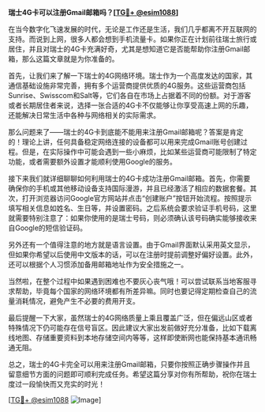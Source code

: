 **瑞士4G卡可以注册Gmail邮箱吗？[[TG💪+ @esim1088](https://t.me/s/esim1088)]**

在当今数字化飞速发展的时代，无论是工作还是生活，我们几乎都离不开互联网的支持。而说到上网，很多人都会想到手机流量卡。如果你正在计划前往瑞士旅行或居住，并且对瑞士的4G卡充满好奇，尤其是想知道它是否能帮助你注册Gmail邮箱，那么这篇文章就是为你准备的。

首先，让我们来了解一下瑞士的4G网络环境。瑞士作为一个高度发达的国家，其通信基础设施非常完善，拥有多个运营商提供优质的4G服务。这些运营商包括Sunrise、Swisscom和Salt等，它们各自在市场上占据着不同的份额。对于游客或者长期居住者来说，选择一张合适的4G卡不仅能够让你享受高速上网的乐趣，还能解决日常生活中各种与网络相关的实际需求。

那么问题来了——瑞士的4G卡到底能不能用来注册Gmail邮箱呢？答案是肯定的！理论上讲，任何具备稳定网络连接的设备都可以用来完成Gmail账号创建过程。但是，在实际操作中可能会遇到一些小麻烦，比如某些运营商可能限制了特定功能，或者需要额外设置才能顺利使用Google的服务。

接下来我们就详细聊聊如何利用瑞士的4G卡成功注册Gmail邮箱。首先，你需要确保你的手机或其他移动设备支持国际漫游，并且已经激活了相应的数据套餐。其次，打开浏览器访问Google官方网站并点击“创建账户”按钮开始流程。按照提示填写相关信息如姓名、生日等，并设置密码。之后系统会要求验证手机号码，这里就需要特别注意了：如果你使用的是瑞士号码，则必须确认该号码确实能够接收来自Google的短信验证码。

另外还有一个值得注意的地方就是语言设置。由于Gmail界面默认采用英文显示，但如果你希望以后使用中文版本的话，可以在注册时提前调整好偏好设置。此外，还可以根据个人习惯添加备用邮箱地址作为安全措施之一。

当然啦，在整个过程中如果遇到困难也不要灰心丧气哦！可以尝试联系当地客服寻求帮助，毕竟每个国家的网络环境都有所差异嘛。同时也要记得定期检查自己的流量消耗情况，避免产生不必要的费用开支。

最后提醒一下大家，虽然瑞士的4G网络质量上乘且覆盖广泛，但在偏远山区或者特殊情况下仍可能存在信号盲区。因此建议大家出发前做好充分准备，比如下载离线地图、存储重要资料到本地存储空间内等等，这样即使断网也能保持基本通讯畅通无阻。

总之，瑞士的4G卡完全可以用来注册Gmail邮箱，只要你按照正确步骤操作并且留意细节方面的问题即可顺利完成任务。希望这篇分享对你有所帮助，祝你在瑞士度过一段愉快而又充实的时光！

[[TG💪+ @esim1088](https://t.me/s/esim1088) ![Image](https://i.postimg.cc/4NQfJmqS/Snipaste-2025-05-13-00-14-12.png)]
